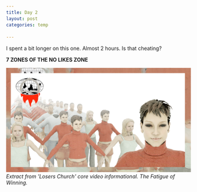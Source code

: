 ```yaml
---
title: Day 2
layout: post
categories: temp

---
```


I spent a bit longer on this one. Almost 2 hours. Is that cheating?

**7 ZONES OF THE NO LIKES ZONE**

![](/assets/7days/2.png)
_Extract from 'Losers Church' core video informational. The Fatigue of Winning._
